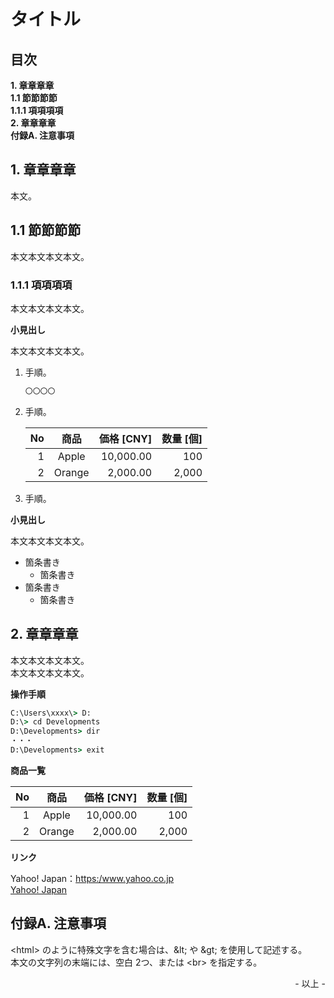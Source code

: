 # タイトル

## 目次

**1\. 章章章章**<br>
**1\.1 節節節節**<br>
**1\.1\.1 項項項項**<br>
**2\. 章章章章**<br>
**付録A. 注意事項**<br>

## 1. 章章章章

本文。<br>

## 1.1 節節節節

本文本文本文本文。<br>

### 1.1.1 項項項項

本文本文本文本文。<br>

**小見出し**

本文本文本文本文。<br>

1. 手順。

    ```txt
    〇〇〇〇
    ```

2. 手順。

    |<center>No</center>|<center>商品</center>|<center>価格 [CNY]</center>|<center>数量 [個]</center>|
    |--:|:-:|--:|--:|
    |1|Apple|10,000.00|100|
    |2|Orange|2,000.00|2,000|

3. 手順。

**小見出し**

本文本文本文本文。<br>

* 箇条書き
    * 箇条書き
* 箇条書き
    * 箇条書き


## 2. 章章章章

本文本文本文本文。<br>
本文本文本文本文。<br>

**操作手順**

```bat
C:\Users\xxxx\> D:
D:\> cd Developments
D:\Developments> dir
・・・
D:\Developments> exit
```

**商品一覧**

|<center>No</center>|<center>商品</center>|<center>価格 [CNY]</center>|<center>数量 [個]</center>|
|--:|:-:|--:|--:|
|1|Apple|10,000.00|100|
|2|Orange|2,000.00|2,000|

**リンク**

Yahoo! Japan：<https:/www.yahoo.co.jp><br>
[Yahoo! Japan](https:/www.yahoo.co.jp)<br>

## 付録A. 注意事項

&lt;html&gt; のように特殊文字を含む場合は、\&lt; や \&gt; を使用して記述する。<br>
本文の文字列の末端には、空白 2つ、または &lt;br&gt; を指定する。<br>

<div style="text-align: right;">- 以上 -</div>
